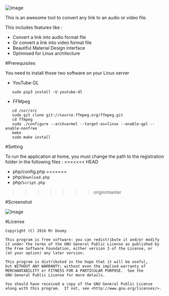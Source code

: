 ![Image](https://raw.githubusercontent.com/MrDoomy/Link2Media/master/dev/images/link2media.png)

This is an awesome tool to convert any link to an audio or video file.

This includes features like :
- Convert a link into audio format file
- Or convert a link into video format file
- Beautiful Material Design interface
- Optimised for Linux architecture

#Prerequisites

You need to install those two software on your Linux server

- YouTube-DL

```shell
   sudo pip3 install -U youtube-dl
```

- FFMpeg

```shell
   cd /usr/src
   sudo git clone git://source.ffmpeg.org/ffmpeg.git
   cd ffmpeg
   sudo ./configure --arch=armel --target-os=linux --enable-gpl --enable-nonfree
   make
   sudo make install
```

#Setting

To run the application at home, you must change the path to the registration folder in the following files :
<<<<<<< HEAD
- php/config.php
=======
- php/`download.php`
- php/`script.php`
>>>>>>> origin/master

#Screenshot

![Image](https://raw.githubusercontent.com/MrDoomy/Link2Media/master/dev/screenshots/computer_small.png)

#License

    Copyright (C) 2016 Mr Doomy

    This program is free software: you can redistribute it and/or modify
    it under the terms of the GNU General Public License as published by
    the Free Software Foundation, either version 3 of the License, or
    (at your option) any later version.

    This program is distributed in the hope that it will be useful,
    but WITHOUT ANY WARRANTY; without even the implied warranty of
    MERCHANTABILITY or FITNESS FOR A PARTICULAR PURPOSE.  See the
    GNU General Public License for more details.

    You should have received a copy of the GNU General Public License
    along with this program.  If not, see <http://www.gnu.org/licenses/>.
